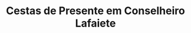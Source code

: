 ---
title: "Cestas de Presente em Conselheiro Lafaiete"
description: "Encontre cestas de presente personalizadas em Conselheiro Lafaiete. Uma maneira única de surpreender quem você ama."
layout: "home.html"
permalink: "/cestas-de-presente-em-conselheiro-lafaiete/"
---
